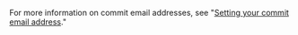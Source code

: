 For more information on commit email addresses, see "[Setting your commit email address](/articles/setting-your-commit-email-address)."
